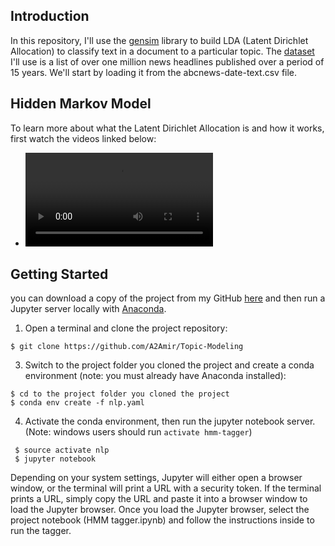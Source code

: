 ## Introduction

In this repository, I'll use the [gensim](https://radimrehurek.com/gensim/) library to build LDA (Latent Dirichlet Allocation) to classify text in a document to a particular topic.
The [dataset](https://github.com/A2Amir/Topic-Modeling/blob/main/abcnews-date-text.csv) I'll use is a list of over one million news headlines published over a period of 15 years. We'll start by loading it from the abcnews-date-text.csv file.

## Hidden Markov Model

To learn more about what the Latent Dirichlet Allocation is and how it works, first watch the videos linked below:

* ![1. Latent Dirichlet Allocation](/images/LDA.mp4) 

## Getting Started


 you can download a copy of the project from my GitHub [here](https://github.com/A2Amir/Topic-Modeling) and then run a Jupyter server locally with [Anaconda](https://www.anaconda.com/download/).


1. Open a terminal and clone the project repository:
```
$ git clone https://github.com/A2Amir/Topic-Modeling
```

3. Switch to the project folder you cloned the project and create a conda environment (note: you must already have Anaconda installed):
```
$ cd to the project folder you cloned the project
$ conda env create -f nlp.yaml
```

4. Activate the conda environment, then run the jupyter notebook server. (Note: windows users should run `activate hmm-tagger`)
```
 $ source activate nlp
 $ jupyter notebook
```

Depending on your system settings, Jupyter will either open a browser window, or the terminal will print a URL with a security token. If the terminal prints a URL, simply copy the URL and paste it into a browser window to load the Jupyter browser. Once you load the Jupyter browser, select the project notebook (HMM tagger.ipynb) and follow the instructions inside to run the tagger.


